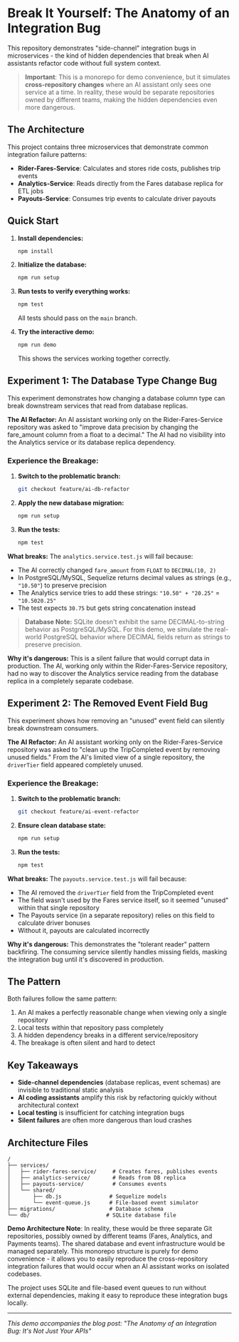 # Break It Yourself: The Anatomy of an Integration Bug

This repository demonstrates "side-channel" integration bugs in microservices - the kind of hidden dependencies that break when AI assistants refactor code without full system context.

> **Important**: This is a monorepo for demo convenience, but it simulates **cross-repository changes** where an AI assistant only sees one service at a time. In reality, these would be separate repositories owned by different teams, making the hidden dependencies even more dangerous.

## The Architecture

This project contains three microservices that demonstrate common integration failure patterns:

- **Rider-Fares-Service**: Calculates and stores ride costs, publishes trip events
- **Analytics-Service**: Reads directly from the Fares database replica for ETL jobs  
- **Payouts-Service**: Consumes trip events to calculate driver payouts

## Quick Start

1. **Install dependencies:**
   ```bash
   npm install
   ```

2. **Initialize the database:**
   ```bash
   npm run setup
   ```

3. **Run tests to verify everything works:**
   ```bash
   npm test
   ```
   All tests should pass on the `main` branch.

4. **Try the interactive demo:**
   ```bash
   npm run demo
   ```
   This shows the services working together correctly.

## Experiment 1: The Database Type Change Bug

This experiment demonstrates how changing a database column type can break downstream services that read from database replicas.

**The AI Refactor:** An AI assistant working only on the Rider-Fares-Service repository was asked to "improve data precision by changing the fare_amount column from a float to a decimal." The AI had no visibility into the Analytics service or its database replica dependency.

### Experience the Breakage:

1. **Switch to the problematic branch:**
   ```bash
   git checkout feature/ai-db-refactor
   ```

2. **Apply the new database migration:**
   ```bash
   npm run setup
   ```

3. **Run the tests:**
   ```bash
   npm test
   ```

**What breaks:** The `analytics.service.test.js` will fail because:
- The AI correctly changed `fare_amount` from `FLOAT` to `DECIMAL(10, 2)`
- In PostgreSQL/MySQL, Sequelize returns decimal values as strings (e.g., `"10.50"`) to preserve precision
- The Analytics service tries to add these strings: `"10.50" + "20.25"` = `"10.5020.25"`
- The test expects `30.75` but gets string concatenation instead

> **Database Note:** SQLite doesn't exhibit the same DECIMAL-to-string behavior as PostgreSQL/MySQL. For this demo, we simulate the real-world PostgreSQL behavior where DECIMAL fields return as strings to preserve precision.

**Why it's dangerous:** This is a silent failure that would corrupt data in production. The AI, working only within the Rider-Fares-Service repository, had no way to discover the Analytics service reading from the database replica in a completely separate codebase.

## Experiment 2: The Removed Event Field Bug

This experiment shows how removing an "unused" event field can silently break downstream consumers.

**The AI Refactor:** An AI assistant working only on the Rider-Fares-Service repository was asked to "clean up the TripCompleted event by removing unused fields." From the AI's limited view of a single repository, the `driverTier` field appeared completely unused.

### Experience the Breakage:

1. **Switch to the problematic branch:**
   ```bash
   git checkout feature/ai-event-refactor
   ```

2. **Ensure clean database state:**
   ```bash
   npm run setup
   ```

3. **Run the tests:**
   ```bash
   npm test
   ```

**What breaks:** The `payouts.service.test.js` will fail because:
- The AI removed the `driverTier` field from the TripCompleted event
- The field wasn't used by the Fares service itself, so it seemed "unused" within that single repository
- The Payouts service (in a separate repository) relies on this field to calculate driver bonuses
- Without it, payouts are calculated incorrectly

**Why it's dangerous:** This demonstrates the "tolerant reader" pattern backfiring. The consuming service silently handles missing fields, masking the integration bug until it's discovered in production.

## The Pattern

Both failures follow the same pattern:
1. An AI makes a perfectly reasonable change when viewing only a single repository
2. Local tests within that repository pass completely  
3. A hidden dependency breaks in a different service/repository
4. The breakage is often silent and hard to detect

## Key Takeaways

- **Side-channel dependencies** (database replicas, event schemas) are invisible to traditional static analysis
- **AI coding assistants** amplify this risk by refactoring quickly without architectural context
- **Local testing** is insufficient for catching integration bugs
- **Silent failures** are often more dangerous than loud crashes

## Architecture Files

```
/
├── services/
│   ├── rider-fares-service/     # Creates fares, publishes events
│   ├── analytics-service/       # Reads from DB replica  
│   ├── payouts-service/         # Consumes events
│   └── shared/
│       ├── db.js               # Sequelize models
│       └── event-queue.js      # File-based event simulator
├── migrations/                 # Database schema
└── db/                        # SQLite database file
```

**Demo Architecture Note**: In reality, these would be three separate Git repositories, possibly owned by different teams (Fares, Analytics, and Payments teams). The shared database and event infrastructure would be managed separately. This monorepo structure is purely for demo convenience - it allows you to easily reproduce the cross-repository integration failures that would occur when an AI assistant works on isolated codebases.

The project uses SQLite and file-based event queues to run without external dependencies, making it easy to reproduce these integration bugs locally.

---

*This demo accompanies the blog post: "The Anatomy of an Integration Bug: It's Not Just Your APIs"*